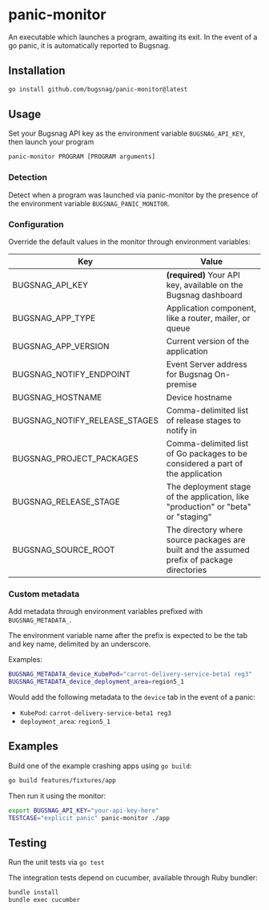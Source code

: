 # panic-monitor

An executable which launches a program, awaiting its exit. In the event of
a go panic, it is automatically reported to Bugsnag.

## Installation

```sh
go install github.com/bugsnag/panic-monitor@latest
```

## Usage

Set your Bugsnag API key as the environment variable `BUGSNAG_API_KEY`, then
launch your program

```sh
panic-monitor PROGRAM [PROGRAM arguments]
```

### Detection

Detect when a program was launched via panic-monitor by the presence of the
environment variable `BUGSNAG_PANIC_MONITOR`.

### Configuration

Override the default values in the monitor through environment variables:

| Key                              | Value |
|----------------------------------|-------|
| BUGSNAG\_API\_KEY                | **(required)** Your API key, available on the Bugsnag dashboard |
| BUGSNAG\_APP\_TYPE               | Application component, like a router, mailer, or queue|
| BUGSNAG\_APP\_VERSION            | Current version of the application |
| BUGSNAG\_NOTIFY\_ENDPOINT        | Event Server address for Bugsnag On-premise |
| BUGSNAG\_HOSTNAME                | Device hostname |
| BUGSNAG\_NOTIFY\_RELEASE\_STAGES | Comma-delimited list of release stages to notify in |
| BUGSNAG\_PROJECT\_PACKAGES       | Comma-delimited list of Go packages to be considered a part of the application |
| BUGSNAG\_RELEASE\_STAGE          | The deployment stage of the application, like "production" or "beta" or "staging" |
| BUGSNAG\_SOURCE\_ROOT            | The directory where source packages are built and the assumed prefix of package directories |

### Custom metadata

Add metadata through environment variables prefixed with `BUGSNAG_METADATA_`.

The environment variable name after the prefix is expected to be the tab and key name,
delimited by an underscore.

Examples:

```sh
BUGSNAG_METADATA_device_KubePod="carrot-delivery-service-beta1 reg3"
BUGSNAG_METADATA_device_deployment_area=region5_1
```

Would add the following metadata to the `device` tab in the event of a panic:

* `KubePod`: `carrot-delivery-service-beta1 reg3`
* `deployment_area`: `region5_1`

## Examples

Build one of the example crashing apps using `go build`:

```sh
go build features/fixtures/app
```

Then run it using the monitor:

```sh
export BUGSNAG_API_KEY="your-api-key-here"
TESTCASE="explicit panic" panic-monitor ./app
```

## Testing

Run the unit tests via `go test`

The integration tests depend on cucumber, available through Ruby bundler:

```sh
bundle install
bundle exec cucumber
```
